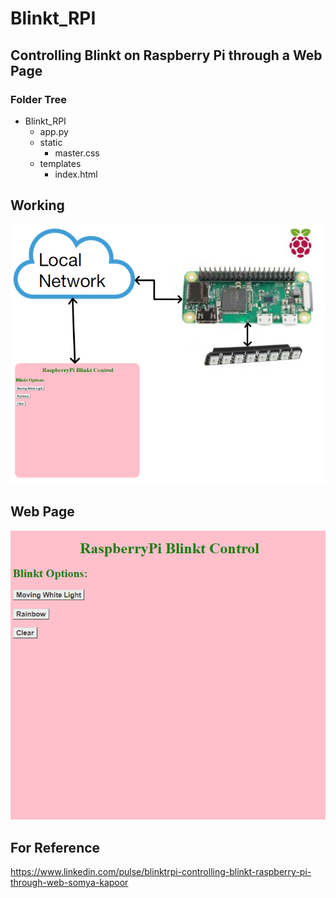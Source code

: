 # Blinkt_RPI
## Controlling Blinkt on Raspberry Pi through a Web Page
### Folder Tree
* Blinkt_RPI
    * app.py
    * static
        * master.css
    * templates
        * index.html
## Working
![](https://github.com/somya-kapoor/Blinkt_RPI/blob/master/Working.png )
## Web Page
![](https://github.com/somya-kapoor/Blinkt_RPI/blob/master/Webpage.png )
## For Reference
https://www.linkedin.com/pulse/blinktrpi-controlling-blinkt-raspberry-pi-through-web-somya-kapoor
